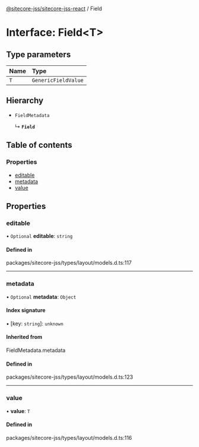 [@sitecore-jss/sitecore-jss-react](../README.md) / Field

# Interface: Field\<T\>

## Type parameters

| Name | Type |
| :------ | :------ |
| `T` | `GenericFieldValue` |

## Hierarchy

- `FieldMetadata`

  ↳ **`Field`**

## Table of contents

### Properties

- [editable](Field.md#editable)
- [metadata](Field.md#metadata)
- [value](Field.md#value)

## Properties

### editable

• `Optional` **editable**: `string`

#### Defined in

packages/sitecore-jss/types/layout/models.d.ts:117

___

### metadata

• `Optional` **metadata**: `Object`

#### Index signature

▪ [key: `string`]: `unknown`

#### Inherited from

FieldMetadata.metadata

#### Defined in

packages/sitecore-jss/types/layout/models.d.ts:123

___

### value

• **value**: `T`

#### Defined in

packages/sitecore-jss/types/layout/models.d.ts:116
